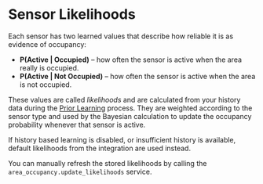 # Sensor Likelihoods

Each sensor has two learned values that describe how reliable it is as evidence of occupancy:

* **P(Active \| Occupied)** – how often the sensor is active when the area really is occupied.
* **P(Active \| Not Occupied)** – how often the sensor is active when the area is not occupied.

These values are called *likelihoods* and are calculated from your history data during the [Prior Learning](prior-learning.md) process. They are weighted according to the sensor type and used by the Bayesian calculation to update the occupancy probability whenever that sensor is active.

If history based learning is disabled, or insufficient history is available, default likelihoods from the integration are used instead.

You can manually refresh the stored likelihoods by calling the `area_occupancy.update_likelihoods` service.
